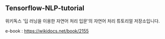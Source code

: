 Tensorflow-NLP-tutorial
---
위키독스 '딥 러닝을 이용한 자연어 처리 입문'의 자연어 처리 튜토리얼 저장소입니다.

e-book : https://wikidocs.net/book/2155
